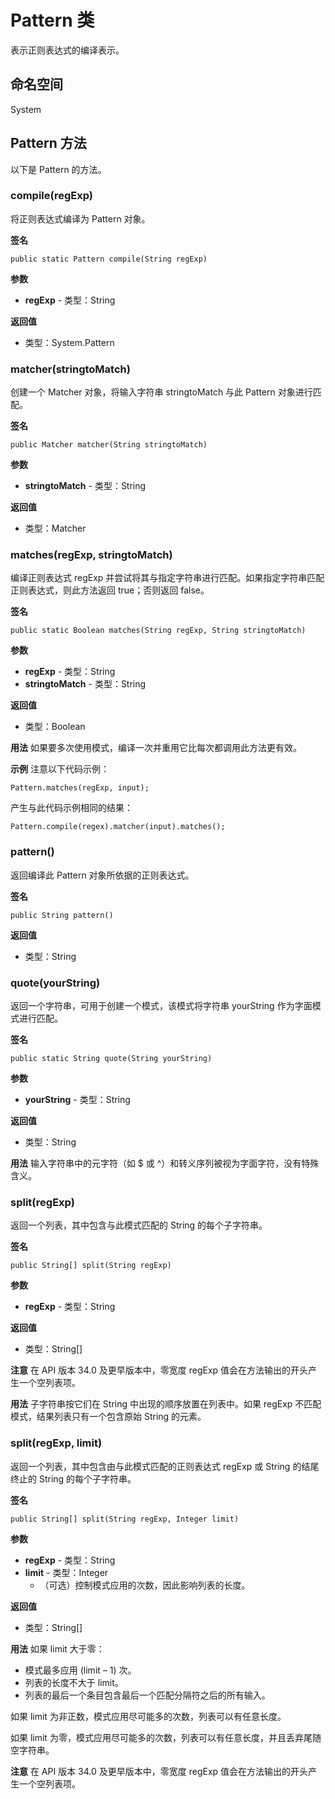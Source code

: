 # Pattern 类

表示正则表达式的编译表示。

## 命名空间

System

## Pattern 方法

以下是 Pattern 的方法。

### compile(regExp)
将正则表达式编译为 Pattern 对象。

**签名**
```apex
public static Pattern compile(String regExp)
```

**参数**
- **regExp** - 类型：String

**返回值**
- 类型：System.Pattern

### matcher(stringtoMatch)
创建一个 Matcher 对象，将输入字符串 stringtoMatch 与此 Pattern 对象进行匹配。

**签名**
```apex
public Matcher matcher(String stringtoMatch)
```

**参数**
- **stringtoMatch** - 类型：String

**返回值**
- 类型：Matcher

### matches(regExp, stringtoMatch)
编译正则表达式 regExp 并尝试将其与指定字符串进行匹配。如果指定字符串匹配正则表达式，则此方法返回 true；否则返回 false。

**签名**
```apex
public static Boolean matches(String regExp, String stringtoMatch)
```

**参数**
- **regExp** - 类型：String
- **stringtoMatch** - 类型：String

**返回值**
- 类型：Boolean

**用法**
如果要多次使用模式，编译一次并重用它比每次都调用此方法更有效。

**示例**
注意以下代码示例：
```apex
Pattern.matches(regExp, input);
```

产生与此代码示例相同的结果：
```apex
Pattern.compile(regex).matcher(input).matches();
```

### pattern()
返回编译此 Pattern 对象所依据的正则表达式。

**签名**
```apex
public String pattern()
```

**返回值**
- 类型：String

### quote(yourString)
返回一个字符串，可用于创建一个模式，该模式将字符串 yourString 作为字面模式进行匹配。

**签名**
```apex
public static String quote(String yourString)
```

**参数**
- **yourString** - 类型：String

**返回值**
- 类型：String

**用法**
输入字符串中的元字符（如 $ 或 ^）和转义序列被视为字面字符，没有特殊含义。

### split(regExp)
返回一个列表，其中包含与此模式匹配的 String 的每个子字符串。

**签名**
```apex
public String[] split(String regExp)
```

**参数**
- **regExp** - 类型：String

**返回值**
- 类型：String[]

**注意**
在 API 版本 34.0 及更早版本中，零宽度 regExp 值会在方法输出的开头产生一个空列表项。

**用法**
子字符串按它们在 String 中出现的顺序放置在列表中。如果 regExp 不匹配模式，结果列表只有一个包含原始 String 的元素。

### split(regExp, limit)
返回一个列表，其中包含由与此模式匹配的正则表达式 regExp 或 String 的结尾终止的 String 的每个子字符串。

**签名**
```apex
public String[] split(String regExp, Integer limit)
```

**参数**
- **regExp** - 类型：String
- **limit** - 类型：Integer
  - （可选）控制模式应用的次数，因此影响列表的长度。

**返回值**
- 类型：String[]

**用法**
如果 limit 大于零：
- 模式最多应用 (limit – 1) 次。
- 列表的长度不大于 limit。
- 列表的最后一个条目包含最后一个匹配分隔符之后的所有输入。

如果 limit 为非正数，模式应用尽可能多的次数，列表可以有任意长度。

如果 limit 为零，模式应用尽可能多的次数，列表可以有任意长度，并且丢弃尾随空字符串。

**注意**
在 API 版本 34.0 及更早版本中，零宽度 regExp 值会在方法输出的开头产生一个空列表项。

